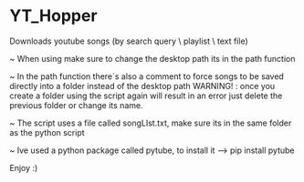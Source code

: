 # YT_Hopper
Downloads youtube songs (by search query \ playlist \ text file)


~ When using make sure to change the desktop path
  its in the path function
  
~ In the path function there`s also a comment to force songs to be
  saved directly into a folder instead of the desktop path 
    WARNING! : once you create a folder using the script again will result in an error
               just delete the previous folder or change its name.
               
~ The script uses a file called songLIst.txt, make sure its in the same folder
  as the python script
  
~ Ive used a python package called pytube, to install it --> pip install pytube


Enjoy :)
